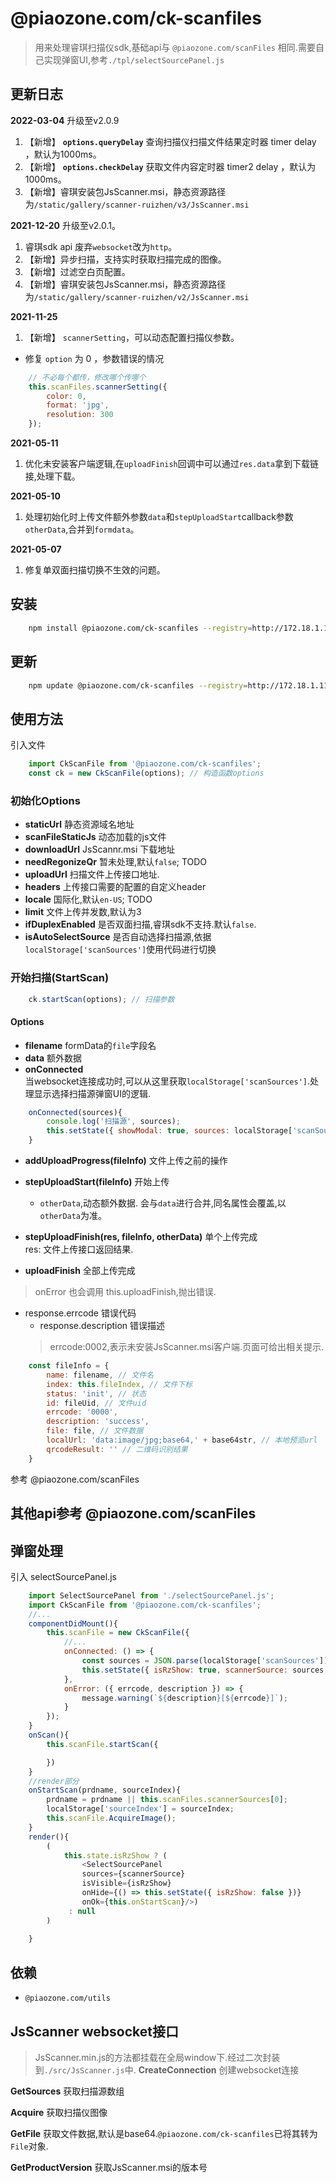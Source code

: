 # @piaozone.com/ck-scanfiles  
> 用来处理睿琪扫描仪sdk,基础api与 `@piaozone.com/scanFiles` 相同.需要自己实现弹窗UI,参考`./tpl/selectSourcePanel.js`  

## 更新日志

**2022-03-04**
升级至v2.0.9 
1. 【新增】 **`options.queryDelay`** 查询扫描仪扫描文件结果定时器 timer delay ，默认为1000ms。 
2. 【新增】 **`options.checkDelay`** 获取文件内容定时器 timer2 delay ，默认为1000ms。 
3. 【新增】睿琪安装包JsScanner.msi，静态资源路径为`/static/gallery/scanner-ruizhen/v3/JsScanner.msi` 

**2021-12-20**
升级至v2.0.1。
1. 睿琪sdk api 废弃`websocket`改为`http`。
2. 【新增】异步扫描，支持实时获取扫描完成的图像。
3. 【新增】过滤空白页配置。
4. 【新增】睿琪安装包JsScanner.msi，静态资源路径为`/static/gallery/scanner-ruizhen/v2/JsScanner.msi`


**2021-11-25**  
1. 【新增】 `scannerSetting`，可以动态配置扫描仪参数。
- 修复 `option` 为 0 ，参数错误的情况 
```javascript
    // 不必每个都传，修改哪个传哪个
    this.scanFiles.scannerSetting({
        color: 0,
        format: 'jpg',
        resolution: 300
    });
```

**2021-05-11**  
1. 优化未安装客户端逻辑,在`uploadFinish`回调中可以通过`res.data`拿到下载链接,处理下载。  

**2021-05-10**  
1. 处理初始化时上传文件额外参数`data`和`stepUploadStart`callback参数`otherData`,合并到`formdata`。  

**2021-05-07**  
1. 修复单双面扫描切换不生效的问题。  


## 安装
```bash
    npm install @piaozone.com/ck-scanfiles --registry=http://172.18.1.117:7001 -S
```  
## 更新
```bash
    npm update @piaozone.com/ck-scanfiles --registry=http://172.18.1.117:7001 -S
```

## 使用方法
引入文件
```js
    import CkScanFile from '@piaozone.com/ck-scanfiles';
    const ck = new CkScanFile(options); // 构造函数options
```
### 初始化Options
- **staticUrl**   静态资源域名地址  
- **scanFileStaticJs**    动态加载的js文件  
- **downloadUrl** JsScannr.msi 下载地址
- **needRegonizeQr** 暂未处理,默认`false`; TODO  
- **uploadUrl**   扫描文件上传接口地址.  
- **headers**  上传接口需要的配置的自定义header  
- **locale**  国际化,默认`en-US`; TODO  
- **limit**   文件上传并发数,默认为3  
- **ifDuplexEnabled** 是否双面扫描,睿琪sdk不支持.默认`false`.   
- **isAutoSelectSource** 是否自动选择扫描源,依据`localStorage['scanSources']`使用代码进行切换  

### 开始扫描(StartScan)
```js
    ck.startScan(options); // 扫描参数
```
#### Options
- **filename** formData的`file`字段名  
- **data**    额外数据  
- **onConnected**  
当websocket连接成功时,可以从这里获取`localStorage['scanSources']`.处理显示选择扫描源弹窗UI的逻辑.  
```js
    onConnected(sources){
        console.log('扫描源', sources);
        this.setState({ showModal: true, sources: localStorage['scanSources'] });
    }
```
- **addUploadProgress(fileInfo)**   文件上传之前的操作  
- **stepUploadStart(fileInfo)**     开始上传 
    - `otherData`,动态额外数据. 会与`data`进行合并,同名属性会覆盖,以`otherData`为准。
- **stepUploadFinish(res, fileInfo, otherData)**    单个上传完成  
    res: 文件上传接口返回结果.  
    
- **uploadFinish**        全部上传完成  
>onError 也会调用 this.uploadFinish,抛出错误.
- response.errcode 错误代码  
    - response.description 错误描述  
    >errcode:0002,表示未安装JsScanner.msi客户端.页面可给出相关提示.
```js
    const fileInfo = {
        name: filename, // 文件名
        index: this.fileIndex, // 文件下标
        status: 'init', // 状态
        id: fileUid, // 文件uid
        errcode: '0000',
        description: 'success',
        file: file, // 文件数据
        localUrl: 'data:image/jpg;base64,' + base64str, // 本地预览url
        qrcodeResult: '' // 二维码识别结果
    }
```
参考 @piaozone.com/scanFiles


## 其他api参考 @piaozone.com/scanFiles

## 弹窗处理
引入 selectSourcePanel.js
```js
    import SelectSourcePanel from './selectSourcePanel.js';
    import CkScanFile from '@piaozone.com/ck-scanfiles';
    //...
    componentDidMount(){
        this.scanFile = new CkScanFile({
            //...
            onConnected: () => {
                const sources = JSON.parse(localStorage['scanSources']);
                this.setState({ isRzShow: true, scannerSource: sources });
            },
            onError: ({ errcode, description }) => {
                message.warning(`${description}[${errcode}]`);
            }
        });
    }
    onScan(){
        this.scanFile.startScan({

        })
    }
    //render部分
    onStartScan(prdname, sourceIndex){
        prdname = prdname || this.scanFiles.scannerSources[0];
        localStorage['sourceIndex'] = sourceIndex;
        this.scanFile.AcquireImage();
    }
    render(){
        (
            this.state.isRzShow ? (
                <SelectSourcePanel 
                sources={scannerSource}
                isVisible={isRzShow} 
                onHide={() => this.setState({ isRzShow: false })} 
                onOk={this.onStartScan}/>)
             : null
        )
        
    }
```

## 依赖
- `@piaozone.com/utils`

## JsScanner websocket接口
> JsScanner.min.js的方法都挂载在全局window下.经过二次封装到`./src/JsScanner.js`中.
**CreateConnection** 创建websocket连接  

**GetSources** 获取扫描源数组  

**Acquire** 获取扫描仪图像  

**GetFile** 获取文件数据,默认是base64.`@piaozone.com/ck-scanfiles`已将其转为`File`对象.  

**GetProductVersion** 获取JsScanner.msi的版本号
